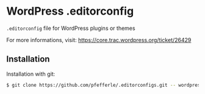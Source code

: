# WordPress .editorconfig

`.editorconfig` file for WordPress plugins or themes

For more informations, visit: https://core.trac.wordpress.org/ticket/26429

## Installation

Installation with git:

```bash
$ git clone https://github.com/pfefferle/.editorconfigs.git -- wordpress/.editorconfig
```
